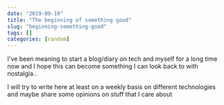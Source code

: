```yaml
---
date: "2019-09-19"
title: "The beginning of something good"
slug: "beginning-something-good"
tags: []
categories: [random]
---
```



I've been meaning to start a blog/diary on tech and myself for a long time now and I hope this can become something I can look back to with nostalgia..

I will try to write here at least on a weekly basis on different technologies and maybe share some opinions on stuff that I care about
